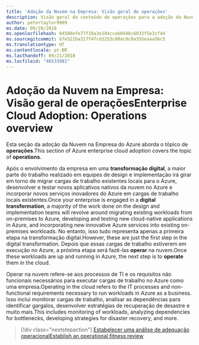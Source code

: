 ```yaml
---
title: 'Adoção da Nuvem na Empresa: Visão geral de operações'
description: Visão geral do conteúdo de operações para a adoção da Nuvem na Empresa do Azure
author: petertaylor9999
ms.date: 09/20/2018
ms.openlocfilehash: 04500efe77f19a3e184cceb0446c6032f5e3cf44
ms.sourcegitcommit: b7e521ba317f4fcd3253c80ac0c0a355eaaa56c5
ms.translationtype: HT
ms.contentlocale: pt-BR
ms.lasthandoff: 09/21/2018
ms.locfileid: "46533981"
---
```

# <a name="enterprise-cloud-adoption-operations-overview"></a><span data-ttu-id="87229-103">Adoção da Nuvem na Empresa: Visão geral de operações</span><span class="sxs-lookup"><span data-stu-id="87229-103">Enterprise Cloud Adoption: Operations overview</span></span>

<span data-ttu-id="87229-104">Esta seção da adoção da Nuvem na Empresa do Azure aborda o tópico de **operações**.</span><span class="sxs-lookup"><span data-stu-id="87229-104">This section of Azure enterprise cloud adoption covers the topic of **operations**.</span></span> 

<span data-ttu-id="87229-105">Após o envolvimento da empresa em uma **transformação digital**, a maior parte do trabalho realizado em equipes de design e implementação irá girar em torno de migrar cargas de trabalho existentes locais para o Azure, desenvolver e testar novos aplicativos nativos da nuvem no Azure e incorporar novos serviços inovadores do Azure em cargas de trabalho locais existentes.</span><span class="sxs-lookup"><span data-stu-id="87229-105">Once your enterprise is engaged in a **digital transformation**, a majority of the work done on the design and implementation teams will revolve around migrating existing workloads from on-premises to Azure, developing and testing new cloud-native applications in Azure, and incorporating new innovative Azure services into existing on-premises workloads.</span></span> <span data-ttu-id="87229-106">No entanto, isso tudo representa apenas a primeira etapa na transformação digital.</span><span class="sxs-lookup"><span data-stu-id="87229-106">However, these are just the first step in the digital transformation.</span></span> <span data-ttu-id="87229-107">Depois que essas cargas de trabalho estiverem em execução no Azure, a próxima etapa será fazê-las **operar** na nuvem.</span><span class="sxs-lookup"><span data-stu-id="87229-107">Once these workloads are up and running in Azure, the next step is to **operate** them in the cloud.</span></span>

<span data-ttu-id="87229-108">Operar na nuvem refere-se aos processos de TI e os requisitos não funcionais necessários para executar cargas de trabalho no Azure como uma empresa.</span><span class="sxs-lookup"><span data-stu-id="87229-108">Operating in the cloud refers to the IT processes and non-functional requirements necessary to run workloads in Azure as a business.</span></span> <span data-ttu-id="87229-109">Isso inclui monitorar cargas de trabalho, analisar as dependências para identificar gargalos, desenvolver estratégias de recuperação de desastre e muito mais.</span><span class="sxs-lookup"><span data-stu-id="87229-109">This includes monitoring of workloads, analyzing dependencies for bottlenecks, developing strategies for disaster recovery, and more.</span></span>

> [!div class="nextstepaction"]
> [<span data-ttu-id="87229-110">Estabelecer uma análise de adequação operacional</span><span class="sxs-lookup"><span data-stu-id="87229-110">Establish an operational fitness review</span></span>](operational-fitness-review.md)
